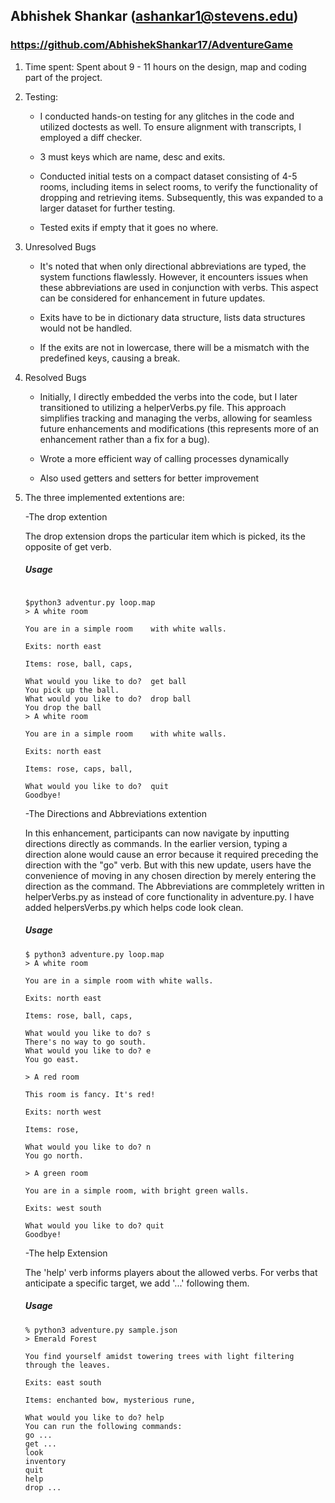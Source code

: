 ## Abhishek Shankar (ashankar1@stevens.edu)

### https://github.com/AbhishekShankar17/AdventureGame

1. Time spent: Spent about 9 - 11 hours on the design, map and coding part of the project. 

2.  Testing:


    * I conducted hands-on testing for any glitches in the code and utilized doctests as well. To ensure alignment with transcripts, I employed a diff checker.

    * 3 must keys which are name, desc and exits.
    
    * Conducted initial tests on a compact dataset consisting of 4-5 rooms, including items in select rooms, to verify the functionality of dropping and retrieving items. Subsequently, this was expanded to a larger dataset for further testing.
    
    * Tested exits if empty that it goes no where.


3. Unresolved Bugs 

    * It's noted that when only directional abbreviations are typed, the system functions flawlessly. However, it encounters issues when these abbreviations are used in conjunction with verbs. This aspect can be considered for enhancement in future updates.
    
    * Exits have to be in dictionary data structure, lists data structures would not be handled.
    
    * If the exits are not in lowercase, there will be a mismatch with the predefined keys, causing a break.

4. Resolved Bugs

    * Initially, I directly embedded the verbs into the code, but I later transitioned to utilizing a helperVerbs.py file. This approach simplifies tracking and managing the verbs, allowing for seamless future enhancements and modifications (this represents more of an enhancement rather than a fix for a bug).
    
    * Wrote a more efficient way of calling processes dynamically
    
    * Also used getters and setters for better improvement
    
    
5. The three implemented extentions are:


      -The drop extention
      
      The drop extension drops the particular item which is picked, its the opposite of get verb.

      ##### Usage 

      ```

      $python3 adventur.py loop.map
    > A white room

    You are in a simple room    with white walls.

    Exits: north east

    Items: rose, ball, caps, 

    What would you like to do?  get ball
    You pick up the ball.
    What would you like to do?  drop ball
    You drop the ball
    > A white room

    You are in a simple room    with white walls.

    Exits: north east

    Items: rose, caps, ball, 

    What would you like to do?  quit
    Goodbye!
    ```


    -The Directions and Abbreviations extention


    In this enhancement, participants can now navigate by inputting directions directly as commands. In the earlier version, typing a direction alone would cause an error because it required preceding the direction with the "go" verb. But with this new update, users have the convenience of moving in any chosen direction by merely entering the direction as the command.
    The Abbreviations are commpletely written in helperVerbs.py as instead of core functionality in adventure.py. I have added helpersVerbs.py which helps code look clean.


    ##### Usage
    ```
    $ python3 adventure.py loop.map
    > A white room

    You are in a simple room with white walls.

    Exits: north east

    Items: rose, ball, caps, 

    What would you like to do? s
    There's no way to go south.
    What would you like to do? e
    You go east.

    > A red room

    This room is fancy. It's red!

    Exits: north west

    Items: rose, 

    What would you like to do? n
    You go north.

    > A green room

    You are in a simple room, with bright green walls.

    Exits: west south

    What would you like to do? quit
    Goodbye!
    ```

    -The help Extension 
    
    The 'help' verb informs players about the allowed verbs. For verbs that anticipate a specific target, we add '...' following them.

    ##### Usage
    ```
    % python3 adventure.py sample.json
    > Emerald Forest

    You find yourself amidst towering trees with light filtering through the leaves.

    Exits: east south

    Items: enchanted bow, mysterious rune, 

    What would you like to do? help
    You can run the following commands:
    go ...
    get ...
    look
    inventory
    quit
    help
    drop ...
    ```



      




